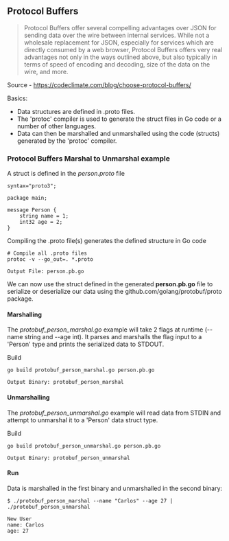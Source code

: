 ## Protocol Buffers

> Protocol Buffers offer several compelling advantages over JSON for sending data over the wire between internal services. While not a wholesale replacement for JSON, especially for services which are directly consumed by a web browser, Protocol Buffers offers very real advantages not only in the ways outlined above, but also typically in terms of speed of encoding and decoding, size of the data on the wire, and more.

Source - https://codeclimate.com/blog/choose-protocol-buffers/

Basics:
- Data structures are defined in .proto files.
- The 'protoc' compiler is used to generate the struct files in Go code or a number of other languages.
- Data can then be marshalled and unmarshalled using the code (structs) generated by the 'protoc' compiler.


### Protocol Buffers Marshal to Unmarshal example

A struct is defined in the *person.proto* file
```
syntax="proto3";

package main;

message Person {
    string name = 1;
    int32 age = 2;
}
```

Compiling the .proto file(s) generates the defined structure in Go code
```
# Compile all .proto files
protoc -v --go_out=. *.proto

Output File: person.pb.go
```

We can now use the struct defined in the generated **person.pb.go** file to serialize or deserialize our data using the github.com/golang/protobuf/proto package.

#### Marshalling 

The *protobuf_person_marshal.go* example will take 2 flags at runtime (--name string and --age int). It parses and marshalls the flag input to a 'Person' type and prints the serialized data to STDOUT.

Build
```
go build protobuf_person_marshal.go person.pb.go

Output Binary: protobuf_person_marshal
```

#### Unmarshalling 

The *protobuf_person_unmarshal.go* example will read data from STDIN and attempt to unmarshal it to a 'Person' data struct type.

Build
```
go build protobuf_person_unmarshal.go person.pb.go

Output Binary: protobuf_person_unmarshal
```

#### Run

Data is marshalled in the first binary and unmarshalled in the second binary:

```
$ ./protobuf_person_marshal --name "Carlos" --age 27 | ./protobuf_person_unmarshal

New User
name: Carlos
age: 27
```
